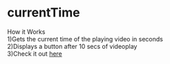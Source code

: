 # currentTime
How it Works <br>
1)Gets the current time of the playing video in seconds<br>
2)Displays a button after 10 secs of videoplay<br>
3)Check it out <a href="https://danielflame.github.io/currentTime/">here</a>
